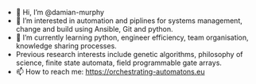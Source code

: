 - 👋 Hi, I’m @damian-murphy
- 👀 I’m interested in automation and piplines for systems management, change and build using Ansible, Git and python. 
- 🌱 I’m currently learning python, engineer efficiency, team organisation, knowledge sharing processes.
- Previous research interests include genetic algorithms, philosophy of science, finite state automata, field programmable gate arrays.
- 📫 How to reach me: https://orchestrating-automatons.eu

<!---
damian-murphy/damian-murphy is a ✨ special ✨ repository because its `README.md` (this file) appears on your GitHub profile.
You can click the Preview link to take a look at your changes.
--->
